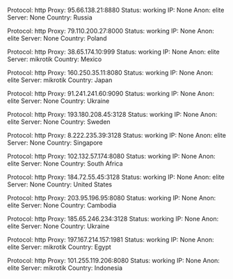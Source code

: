 Protocol: http
Proxy: 95.66.138.21:8880
Status: working
IP: None
Anon: elite
Server: None
Country: Russia

Protocol: http
Proxy: 79.110.200.27:8000
Status: working
IP: None
Anon: elite
Server: None
Country: Poland

Protocol: http
Proxy: 38.65.174.10:999
Status: working
IP: None
Anon: elite
Server: mikrotik
Country: Mexico

Protocol: http
Proxy: 160.250.35.11:8080
Status: working
IP: None
Anon: elite
Server: mikrotik
Country: Japan

Protocol: http
Proxy: 91.241.241.60:9090
Status: working
IP: None
Anon: elite
Server: None
Country: Ukraine

Protocol: http
Proxy: 193.180.208.45:3128
Status: working
IP: None
Anon: elite
Server: None
Country: Sweden

Protocol: http
Proxy: 8.222.235.39:3128
Status: working
IP: None
Anon: elite
Server: None
Country: Singapore

Protocol: http
Proxy: 102.132.57.174:8080
Status: working
IP: None
Anon: elite
Server: None
Country: South Africa

Protocol: http
Proxy: 184.72.55.45:3128
Status: working
IP: None
Anon: elite
Server: None
Country: United States

Protocol: http
Proxy: 203.95.196.95:8080
Status: working
IP: None
Anon: elite
Server: None
Country: Cambodia

Protocol: http
Proxy: 185.65.246.234:3128
Status: working
IP: None
Anon: elite
Server: None
Country: Ukraine

Protocol: http
Proxy: 197.167.214.157:1981
Status: working
IP: None
Anon: elite
Server: mikrotik
Country: Egypt

Protocol: http
Proxy: 101.255.119.206:8080
Status: working
IP: None
Anon: elite
Server: mikrotik
Country: Indonesia

